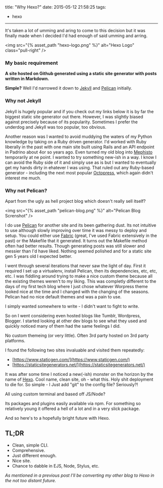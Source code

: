 title: "Why Hexo?"
date: 2015-05-12 21:58:25
tags: 
  - hexo
---

It's taken a lot of umming and aring to come to this decision but it was finally made when I decided I'd had enough of said umming and arring.

<img src="{% asset_path "hexo-logo.png" %}" alt="Hexo Logo" class="pull-right" />

### My basic requirement
**A site hosted on Github generated using a static site generator with posts written in Markdown.**

**Simple?**
Well I'd narrowed it down to [Jekyll](http://jekyllrb.com/) and [Pelican](http://blog.getpelican.com/) initially.

### Why not Jekyll
Jekyll is hugely popular and if you check out my links below it is by far the biggest static site generator out there. However, I was slightly biased against precisely because of its popularity. Sometimes I prefer the underdog and Jekyll was too popular, too obvious.

Another reason was I wanted to avoid muddying the waters of my Python knowledge by taking on a Ruby driven generator. I'd worked with Ruby liberally in the past with one main site built using Rails and an API endpoint in Padrino about 4or so years ago. Even turned my old blog into [Mephisto](http://stackoverflow.com/questions/4609821/what-happened-to-mephisto) temporarily at ne point. I wanted to try something new-ish in a way.
I know I can avoid the Ruby side of it and simply use as is but I wanted to eventually get my hands dirty in ehatever I was using. That ruled out any Ruby-based generator - including the next most popular [Octopress](http://octopress.org), which again didn't interest me much.

### Why not Pelican?
Apart from the ugly as hell project blog which doesn't really sell itself?

<img src="{% asset_path "pelican-blog.png" %}" alt="Pelican Blog Screnshot" />

I do use [Pelican](http://blog.getpelican.com/) for another site and its been gathering dust. Its not intuitive to use although slowly improving over time it was messy to deploy and setup. You could either use [Fabric](http://www.fabfile.org/) (great, I've used Fabric extensively in the past) or the Makefile that it generated. It turns out the Makefile method often had better results. Though generating posts was still slower and messier than I'd have liked. Nothing seemed polished and for a static site gen 5 years old I expected better.

I went through several iterations that never saw the light of day. First it required I set up a virtualenv, install Pelican, then its dependencies, etc, etc, etc. I was fiddling around trying to make a nice custom theme because all the existing themes weren't to my liking. This was completly different to the days of my first tech blog where I just chose whatever Worpress theme looked nice at the time and I changed with the changing of the seasons. Pelican had no nice default themes and was a pain to use.

I simply wanted somewhere to write - I didn't want to fight to write.

So on I went considering even hosted blogs like Tumblr, Wordpress, Blogger. I started looking at other dev blogs to see what they used and quickly noticed many of them had the same feelings I did. 

No custom themeing (or very little). Often 3rd party hosted on 3rd party platforms. 

I found the following two sites invaluable and visited them repeatedly:

* [https://www.staticgen.com/](https://www.staticgen.com/)
* [https://staticsitegenerators.net/](https://staticsitegenerators.net/)

It was after some time I noticed a new(-ish) monster on the horizon by the name of [Hexo](http://hexo.io). Cool name, clean site, oh - what this. Holy shit deployment to die for. So simple - I Just add "git" to the config file? Seriously?!

All using custom terminal and based off JS/Node?

Its packages and plugins easily available via npm. For something so relatively young it offered a hell of a lot and in a very slick package.

And so here's to a hopefully bright future with Hexo.

## TL;DR
* Clean, simple CLI.
* Comprehensive.
* Just different enough.
* Nice site.
* Chance to dabble in EJS, Node, Stylus, etc.

*As mentioned in a previous post I'll be converting my other blog to Hexo in the not too distant future.*